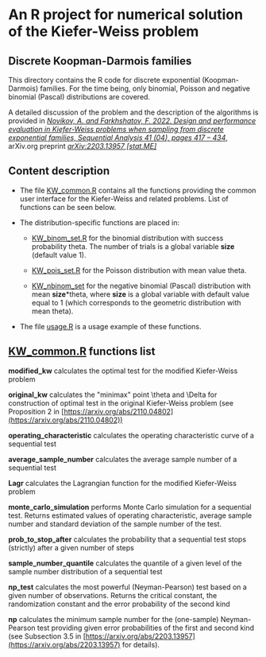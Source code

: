 # An R project for numerical solution of the Kiefer-Weiss problem
## Discrete Koopman-Darmois families

This  directory contains the R code for discrete exponential (Koopman-Darmois) families. For the time being, only binomial, Poisson and 
negative binomial (Pascal) distributions are covered.


A detailed discussion of the problem and the description of the algorithms is provided in
[*Novikov, A. and Farkhshatov, F. 2022. 
Design and performance evaluation in Kiefer-Weiss problems when sampling from discrete exponential families, 
Sequential Analysis 41 (04),
pages 417 – 434*](https://doi.org/10.1080/07474946.2022.2109673), 
arXiv.org preprint [*arXiv:2203.13957 [stat.ME]*](https://arxiv.org/abs/2203.13957)


## Content description
* The file [KW_common.R](KW_common.R) contains all the functions providing the common user interface for the Kiefer-Weiss 
and related problems. List of functions can be seen below. 
* The distribution-specific functions are placed in:

    * [KW_binom_set.R](KW_binom_set.R)  for the binomial distribution with success probability theta. 
  The number of trials is a global variable **size** (default value 1). 

    * [KW_pois_set.R](KW_pois_set.R) for the Poisson distribution with mean value theta.

    * [KW_nbinom_set](KW_nbinom_set) for the negative binomial (Pascal) distribution with mean **size***theta, 
  where **size** is a global 
variable with default value equal to 1 (which corresponds to the geometric distribution with mean theta).

* The file [usage.R](usage.R) is a usage example of these functions.


## [KW_common.R](KW_common.R) functions list

**modified_kw** calculates the optimal test  for the modified Kiefer-Weiss problem

**original_kw** calculates the "minimax" point \theta and  \Delta for construction of optimal test in the original
Kiefer-Weiss problem (see Proposition 2 in [https://arxiv.org/abs/2110.04802](https://arxiv.org/abs/2110.04802))

**operating_characteristic** calculates the operating characteristic curve of a sequential test

**average_sample_number** calculates the average sample number of a sequential test

**Lagr** calculates the Lagrangian function for the modified Kiefer-Weiss problem

**monte_carlo_simulation** performs Monte Carlo simulation for a sequential test. Returns estimated values of operating 
characteristic, average sample number and standard deviation of the sample number of the test.

**prob_to_stop_after** calculates the probability that a sequential test stops (strictly) after a given number of steps

**sample_number_quantile** calculates the quantile of a given level of the sample number distribution of a sequential test

**np_test** calculates the most powerful (Neyman-Pearson) test based on a given number of observations. Returns the 
critical constant, the randomization constant and the error probability of the second kind

**np** calculates the minimum sample number for the (one-sample) Neyman-Pearson test providing given error probabilities 
of the first and second kind (see Subsection 3.5 in [https://arxiv.org/abs/2203.13957](https://arxiv.org/abs/2203.13957) 
for details).





